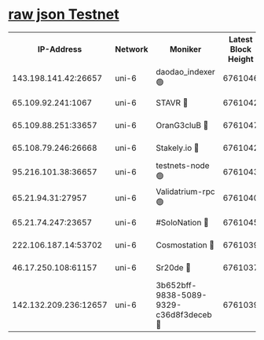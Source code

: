 [raw json Testnet](https://rpc-check.junot.stavr.tech/junot/rpc-junot-result.json)
=


<table><tr><th>IP-Address</th><th>Network</th><th>Moniker</th><th>Latest Block Height</th><th>Earliest Block Height</th><th>Catching Up</th><th>Tx Index</th><th>Voting Power</th><th>Scan Time</th></tr><tr><td>143.198.141.42:26657</td><td>uni-6</td><td>daodao_indexer 🟢</td><td>6761046</td><td>1</td><td>False</td><td>off</td><td>0</td><td>2024-01-05T16:47:18.707162209UTC</td></tr><tr><td>65.109.92.241:1067</td><td>uni-6</td><td>STAVR 🔴</td><td>6761042</td><td>1138541</td><td>False</td><td>on</td><td>6042</td><td>2024-01-05T16:47:08.453196569UTC</td></tr><tr><td>65.109.88.251:33657</td><td>uni-6</td><td>OranG3cluB 🔴</td><td>6761047</td><td>1138541</td><td>False</td><td>on</td><td>11</td><td>2024-01-05T16:47:23.162489582UTC</td></tr><tr><td>65.108.79.246:26668</td><td>uni-6</td><td>Stakely.io 🔴</td><td>6761042</td><td>1570872</td><td>False</td><td>on</td><td>1358933</td><td>2024-01-05T16:47:08.797377626UTC</td></tr><tr><td>95.216.101.38:36657</td><td>uni-6</td><td>testnets-node 🟢</td><td>6761043</td><td>1615130</td><td>False</td><td>on</td><td>0</td><td>2024-01-05T16:47:11.226749439UTC</td></tr><tr><td>65.21.94.31:27957</td><td>uni-6</td><td>Validatrium-rpc 🟢</td><td>6761040</td><td>2943363</td><td>False</td><td>on</td><td>0</td><td>2024-01-05T16:47:03.931099387UTC</td></tr><tr><td>65.21.74.247:23657</td><td>uni-6</td><td>#SoloNation 🔴</td><td>6761045</td><td>5208001</td><td>False</td><td>on</td><td>112</td><td>2024-01-05T16:47:17.780483428UTC</td></tr><tr><td>222.106.187.14:53702</td><td>uni-6</td><td>Cosmostation 🔴</td><td>6761039</td><td>5344501</td><td>False</td><td>on</td><td>110003</td><td>2024-01-05T16:47:01.531225841UTC</td></tr><tr><td>46.17.250.108:61157</td><td>uni-6</td><td>Sr20de 🔴</td><td>6761037</td><td>6419777</td><td>False</td><td>on</td><td>28</td><td>2024-01-05T16:46:55.810177202UTC</td></tr><tr><td>142.132.209.236:12657</td><td>uni-6</td><td>3b652bff-9838-5089-9329-c36d8f3deceb 🔴</td><td>6761039</td><td>6741280</td><td>False</td><td>on</td><td>157563</td><td>2024-01-05T16:47:00.128834490UTC</td></tr></table>